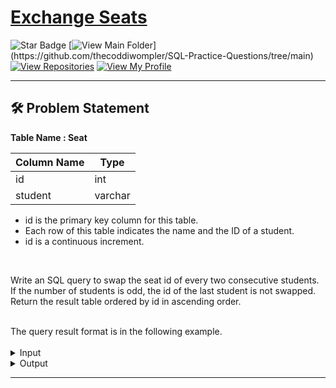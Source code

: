 # [Exchange Seats](https://leetcode.com/problems/exchange-seats/description/)
![Star Badge](https://img.shields.io/static/v1?label=%F0%9F%8C%9F&message=If%20Useful&style=style=flat&color=BC4E99)
[![View Main Folder](https://img.shields.io/badge/View-Main_Folder-971901?)](https://github.com/thecoddiwompler/SQL-Practice-Questions/tree/main)
[![View Repositories](https://img.shields.io/badge/View-My_Repositories-blue?logo=GitHub)](https://github.com/thecoddiwompler?tab=repositories)
[![View My Profile](https://img.shields.io/badge/View-My_Profile-green?logo=GitHub)](https://github.com/thecoddiwompler)

---

## 🛠️ Problem Statement

  <b>Table Name : Seat</b>

|  Column Name  |Type |
| ------------- | ------------- |
| id          | int     |
| student     | varchar |

* id is the primary key column for this table.
* Each row of this table indicates the name and the ID of a student.
* id is a continuous increment.
<br/>



Write an SQL query to swap the seat id of every two consecutive students. If the number of students is odd, the id of the last student is not swapped.</br>
Return the result table ordered by id in ascending order.

</br>
The query result format is in the following example. 
</br>
</br>
 <details>
<summary>
Input
</summary>
  
  <b>Table Name: Seat</b>

| id | student |
| --- |------ |
| 1  | Abbot   |
| 2  | Doris   |
| 3  | Emerson |
| 4  | Green   |
| 5  | Jeames  |

</details>

<details>
<summary>
Output
</summary>

| id | student |
| ---- | ---- |
| 1  | Doris   |
| 2  | Abbot   |
| 3  | Green   |
| 4  | Emerson |
| 5  | Jeames  |
</details>

---
